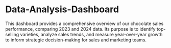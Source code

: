 # Data-Analysis-Dashboard
This dashboard provides a comprehensive overview of our chocolate sales performance, comparing 2023 and 2024 data. Its purpose is to identify top-selling varieties, analyze sales trends, and measure year-over-year growth to inform strategic decision-making for sales and marketing teams.
